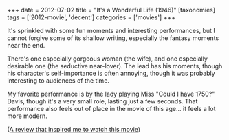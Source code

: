 +++
date = 2012-07-02
title = "It's a Wonderful Life (1946)"
[taxonomies]
tags = ['2012-movie', 'decent']
categories = ['movies']
+++

It's sprinkled with some fun moments and interesting performances, but
I cannot forgive some of its shallow writing, especially the fantasy
moments near the end.

There's one especially gorgeous woman (the wife), and one especially
desirable one (the seductive near-lover). The lead has his moments,
though his character's self-importance is often annoying, though it was
probably interesting to audiences of the time.

My favorite performance is by the lady playing Miss "Could I have
1750?" Davis, though it's a very small role, lasting just a few
seconds. That performance also feels out of place in the movie of this
age... it feels a lot more modern.

([A review that inspired me to watch this movie])

  [A review that inspired me to watch this movie]: http://ebb.org/bkuhn/blog/2008/12/24/capra-free-software.html
